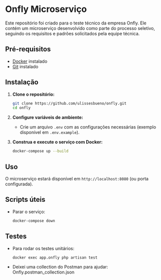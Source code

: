 # Onfly Microserviço

Este repositório foi criado para o teste técnico da empresa Onfly. Ele contém um microserviço desenvolvido como parte do processo seletivo, seguindo os requisitos e padrões solicitados pela equipe técnica.

## Pré-requisitos

- [Docker](https://docs.docker.com/get-docker/) instalado
- [Git](https://git-scm.com/) instalado

## Instalação

1. **Clone o repositório:**
    ```bash
    git clone https://github.com/ulissesbueno/onfly.git
    cd onfly
    ```

2. **Configure variáveis de ambiente:**
    - Crie um arquivo `.env` com as configurações necessárias (exemplo disponível em `.env.example`).

3. **Construa e execute o serviço com Docker:**
    ```bash
    docker-compose up --build
    ```

## Uso

O microserviço estará disponível em `http://localhost:8080` (ou porta configurada).

## Scripts úteis

- Parar o serviço:
  ```bash
  docker-compose down
  ```

## Testes

- Para rodar os testes unitários:
  ```bash
  docker exec app.onfly php artisan test
  ```

- Deixei uma collection do Postman para ajudar: Onfly.postman_collection.json